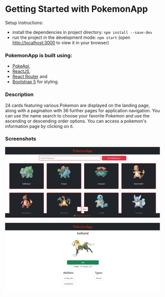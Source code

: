 # Getting Started with PokemonApp

Setup instructions:
- install the dependencies in project directory: `npm install --save-dev`
- run the project in the development mode: `npm start` (open [http://localhost:3000](http://localhost:3000) to view it in your browser)

###  PokemonApp is built using:
- [PokeApi](https://pokeapi.co/),
- [ReactJS](https://react.dev/),
- [React Router](https://reactrouter.com/en/main) and 
- [Bootstrap 5](https://getbootstrap.com/) for styling. 

### Description 

24 cards featuring various Pokemon are displayed on the landing page, along with a pagination with 36 further pages for application navigation. You can use the name search to choose your favorite Pokemon and use the ascending or descending order options. You can access a pokemon's information page by clicking on it.

### Screenshots
![landingPage](/public/pokemonAppLandingPage.jpg)

![pokemonInfoPage](/public/pokemonInfoPage.jpg)